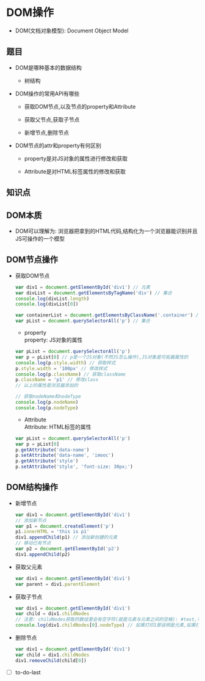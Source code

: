 # DOM操作

- DOM(文档对象模型): Document Object Model

## 题目

- DOM是哪种基本的数据结构

  - 树结构

- DOM操作的常用API有哪些

  - 获取DOM节点,以及节点的property和Attribute

  - 获取父节点,获取子节点

  - 新增节点,删除节点

- DOM节点的attr和property有何区别

  - property是对JS对象的属性进行修改和获取

  - Attribute是对HTML标签属性的修改和获取

## 知识点

## DOM本质

- DOM可以理解为: 浏览器把拿到的HTML代码,结构化为一个浏览器能识别并且JS可操作的一个模型

## DOM节点操作

- 获取DOM节点

   ``` javascript
   var div1 = document.getElementById('div1') // 元素
   var divList = document.getElementsByTagName('div') // 集合
   console.log(divList.length)
   console.log(divList[0])

   var containerList = document.getElementsByClassName('.container') // 集合
   var pList = document.querySelectorAll('p') // 集合
   ```

  - property  
    property: JS对象的属性

   ``` javascript
   var pList = document.querySelectorAll('p')
   var p = pList[0] // p是一个JS对象(不然JS怎么操作),JS对象是可拓展属性的  
   console.log(p.style.width) // 获取样式
   p.style.width = '100px' // 修改样式
   console.log(p.className) // 获取className
   p.className = 'p1' // 修改class
   // 以上的属性是浏览器添加的

   // 获取nodeName和nodeType
   console.log(p.nodeName)
   console.log(p.nodeType)
   ```

  - Attribute  
    Attribute: HTML标签的属性

   ``` javascript
   var pList = document.querySelectorAll('p')
   var p = pList[0]
   p.getAttribute('data-name')
   p.setAttribute('data-name', 'imooc')
   p.getAttribute('style')
   p.setAttribute('style', 'font-size: 30px;')
   ```

## DOM结构操作

- 新增节点

   ``` javascript
   var div1 = document.getElementById('div1')
   // 添加新节点
   var p1 = document.createElement('p')
   p1.innerHTML = 'this is p1'
   div1.appendChild(p1) // 添加新创建的元素
   // 移动已有节点
   var p2 = document.getElementById('p2')
   div1.appendChild(p2)
   ```

- 获取父元素

   ``` javascript
   var div1 = document.getElementById('div1')
   var parent = div1.parentElement
   ```

- 获取子节点

   ``` javascript
   var div1 = document.getElementById('div1')
   var child = div1.childNodes
   // 注意: childNodes获取的数组里会有空字符(就是元素与元素之间的空格): #text,可以通过nodeType(或nodeName)来判断是否是元素,例:
   console.log(div1.childNodes[0].nodeType) // 如果打印1那说明是元素,如果打印3那说明是text
   ```

- 删除节点

   ``` javascript
   var div1 = document.getElementById('div1')
   var child = div1.childNodes
   div1.removeChild(child[0])
   ```

- [ ] to-do-last